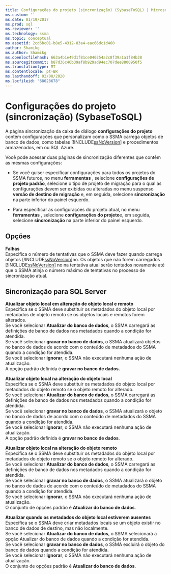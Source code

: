 ```yaml
---
title: Configurações do projeto (sincronização) (SybaseToSQL) | Microsoft Docs
ms.custom: ''
ms.date: 01/19/2017
ms.prod: sql
ms.reviewer: ''
ms.technology: ssma
ms.topic: conceptual
ms.assetid: 2cd6bc01-b8e5-4312-83a4-eac66dc1d460
author: Shamikg
ms.author: Shamikg
ms.openlocfilehash: 663a4b1e49d1f81ce040254a2c8f39a1a1f84b38
ms.sourcegitcommit: b87d36c46b39af8b929ad94ec707dee8800950f5
ms.translationtype: MT
ms.contentlocale: pt-BR
ms.lasthandoff: 02/08/2020
ms.locfileid: "68028678"
---
```

# <a name="project-settings-synchronization-sybasetosql"></a>Configurações do projeto (sincronização) (SybaseToSQL)
A página sincronização da caixa de diálogo **configurações do projeto** contém configurações que personalizam como o SSMA carrega objetos de banco de dados, como tabelas [!INCLUDE[ssNoVersion](../../includes/ssnoversion-md.md)] e procedimentos armazenados, em ou SQL Azure.  
  
Você pode acessar duas páginas de sincronização diferentes que contêm as mesmas configurações:  
  
-   Se você quiser especificar configurações para todos os projetos do SSMA futuros, no menu **ferramentas** , selecione **configurações de projeto padrão**, selecione o tipo de projeto de migração para o qual as configurações devem ser exibidas ou alteradas no menu suspenso **versão de destino de migração** e, em seguida, selecione **sincronização** na parte inferior do painel esquerdo.  
  
-   Para especificar as configurações do projeto atual, no menu **ferramentas** , selecione **configurações do projeto**e, em seguida, selecione **sincronização** na parte inferior do painel esquerdo.  
  
## <a name="options"></a>Opções  
**Falhas**  
Especifica o número de tentativas que o SSMA deve fazer quando carrega objetos [!INCLUDE[ssNoVersion](../../includes/ssnoversion-md.md)]no. Os objetos que não forem carregados [!INCLUDE[ssNoVersion](../../includes/ssnoversion-md.md)] no na tentativa atual serão tentados novamente até que o SSMA atinja o número máximo de tentativas no processo de sincronização atual.  
  
## <a name="synchronization-for-sql-server"></a>Sincronização para SQL Server  
**Atualizar objeto local em alteração de objeto local e remoto**  
Especifica se o SSMA deve substituir os metadados do objeto local por metadados de objeto remoto se os objetos locais e remotos forem alterados.  
Se você selecionar **Atualizar do banco de dados**, o SSMA carregará as definições de banco de dados nos metadados quando a condição for atendida.  
Se você selecionar **gravar no banco de dados**, o SSMA atualizará objetos no banco de dados de acordo com o conteúdo de metadados do SSMA quando a condição for atendida.  
Se você selecionar **ignorar**, o SSMA não executará nenhuma ação de atualização.   
A opção padrão definida é **gravar no banco de dados.**  
  
**Atualizar objeto local na alteração do objeto local**  
Especifica se o SSMA deve substituir os metadados do objeto local por metadados do objeto remoto se o objeto remoto for alterado.  
Se você selecionar **Atualizar do banco de dados**, o SSMA carregará as definições de banco de dados nos metadados quando a condição for atendida.  
Se você selecionar **gravar no banco de dados**, o SSMA atualizará o objeto no banco de dados de acordo com o conteúdo de metadados do SSMA quando a condição for atendida.  
Se você selecionar **ignorar**, o SSMA não executará nenhuma ação de atualização.   
A opção padrão definida é **gravar no banco de dados**.  
  
**Atualizar objeto local na alteração do objeto remoto**  
Especifica se o SSMA deve substituir os metadados do objeto local por metadados do objeto remoto se o objeto remoto for alterado.  
Se você selecionar **Atualizar do banco de dados**, o SSMA carregará as definições de banco de dados nos metadados quando a condição for atendida.  
Se você selecionar **gravar no banco de dados**, o SSMA atualizará o objeto no banco de dados de acordo com o conteúdo de metadados do SSMA quando a condição for atendida.  
Se você selecionar **ignorar**, o SSMA não executará nenhuma ação de atualização.   
O conjunto de opções padrão é **Atualizar do banco de dados**.  
  
**Atualizar quando os metadados do objeto local estiverem ausentes**  
Especifica se o SSMA deve criar metadados locais se um objeto existir no banco de dados de destino, mas não localmente.  
Se você selecionar **Atualizar do banco de dados**, o SSMA selecionará a opção Atualizar do banco de dados quando a condição for atendida.  
Se você selecionar **gravar no banco de dados**, o SSMA excluirá o objeto do banco de dados quando a condição for atendida.  
Se você selecionar **ignorar**, o SSMA não executará nenhuma ação de atualização.   
O conjunto de opções padrão é **Atualizar do banco de dados**.  
  

